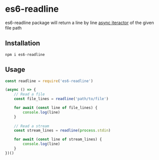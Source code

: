 # es6-readline

es6-readline package will return a line by line [async iteractor](https://github.com/tc39/proposal-async-iteration) of the given file path

## Installation
```shell
npm i es6-readline
```

## Usage
```javascript
const readline = require('es6-readline')

(async () => {
    // Read a file
    const file_lines = readline('path/to/file')

    for await (const line of file_lines) {
        console.log(line)
    }
    
    // Read a stream
    const stream_lines = readline(process.stdin)

    for await (const line of stream_lines) {
        console.log(line)
    }
})()
```
